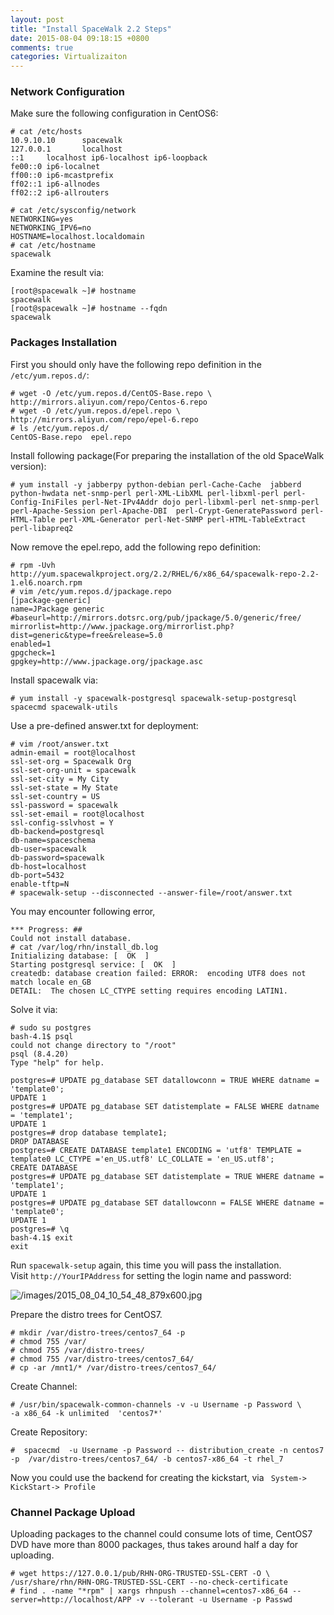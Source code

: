 ```yaml
---
layout: post
title: "Install SpaceWalk 2.2 Steps"
date: 2015-08-04 09:18:15 +0800
comments: true
categories: Virtualizaiton
---
```

### Network Configuration
Make sure the following configuration in CentOS6:    

```
# cat /etc/hosts
10.9.10.10      spacewalk
127.0.0.1       localhost
::1     localhost ip6-localhost ip6-loopback
fe00::0 ip6-localnet
ff00::0 ip6-mcastprefix
ff02::1 ip6-allnodes
ff02::2 ip6-allrouters

# cat /etc/sysconfig/network
NETWORKING=yes
NETWORKING_IPV6=no
HOSTNAME=localhost.localdomain
# cat /etc/hostname
spacewalk
```
Examine the result via:   

```
[root@spacewalk ~]# hostname
spacewalk
[root@spacewalk ~]# hostname --fqdn
spacewalk
```

### Packages Installation
First you should only have the following repo definition in the `/etc/yum.repos.d/`:    

```
# wget -O /etc/yum.repos.d/CentOS-Base.repo \
http://mirrors.aliyun.com/repo/Centos-6.repo 
# wget -O /etc/yum.repos.d/epel.repo \ 
http://mirrors.aliyun.com/repo/epel-6.repo
# ls /etc/yum.repos.d/
CentOS-Base.repo  epel.repo
```
Install following package(For preparing the installation of the old SpaceWalk version):     

```
# yum install -y jabberpy python-debian perl-Cache-Cache  jabberd python-hwdata net-snmp-perl perl-XML-LibXML perl-libxml-perl perl-Config-IniFiles perl-Net-IPv4Addr dojo perl-libxml-perl net-snmp-perl perl-Apache-Session perl-Apache-DBI  perl-Crypt-GeneratePassword perl-HTML-Table perl-XML-Generator perl-Net-SNMP perl-HTML-TableExtract perl-libapreq2
```

Now remove the epel.repo, add the following repo definition:    

```
# rpm -Uvh http://yum.spacewalkproject.org/2.2/RHEL/6/x86_64/spacewalk-repo-2.2-1.el6.noarch.rpm
# vim /etc/yum.repos.d/jpackage.repo
[jpackage-generic]
name=JPackage generic
#baseurl=http://mirrors.dotsrc.org/pub/jpackage/5.0/generic/free/
mirrorlist=http://www.jpackage.org/mirrorlist.php?dist=generic&type=free&release=5.0
enabled=1
gpgcheck=1
gpgkey=http://www.jpackage.org/jpackage.asc
```
Install spacewalk via:    

```
# yum install -y spacewalk-postgresql spacewalk-setup-postgresql spacecmd spacewalk-utils 
```
Use a pre-defined answer.txt for deployment:    

```
# vim /root/answer.txt
admin-email = root@localhost
ssl-set-org = Spacewalk Org
ssl-set-org-unit = spacewalk
ssl-set-city = My City
ssl-set-state = My State
ssl-set-country = US
ssl-password = spacewalk
ssl-set-email = root@localhost
ssl-config-sslvhost = Y
db-backend=postgresql
db-name=spaceschema
db-user=spacewalk
db-password=spacewalk
db-host=localhost
db-port=5432
enable-tftp=N
# spacewalk-setup --disconnected --answer-file=/root/answer.txt
```
You may encounter following error,     

```
*** Progress: ##
Could not install database.
# cat /var/log/rhn/install_db.log 
Initializing database: [  OK  ]
Starting postgresql service: [  OK  ]
createdb: database creation failed: ERROR:  encoding UTF8 does not match locale en_GB
DETAIL:  The chosen LC_CTYPE setting requires encoding LATIN1.
```
Solve it via:    

```
# sudo su postgres
bash-4.1$ psql
could not change directory to "/root"
psql (8.4.20)
Type "help" for help.

postgres=# UPDATE pg_database SET datallowconn = TRUE WHERE datname = 'template0';
UPDATE 1
postgres=# UPDATE pg_database SET datistemplate = FALSE WHERE datname = 'template1';
UPDATE 1
postgres=# drop database template1;
DROP DATABASE
postgres=# CREATE DATABASE template1 ENCODING = 'utf8' TEMPLATE = template0 LC_CTYPE ='en_US.utf8' LC_COLLATE = 'en_US.utf8';
CREATE DATABASE
postgres=# UPDATE pg_database SET datistemplate = TRUE WHERE datname = 'template1';
UPDATE 1
postgres=# UPDATE pg_database SET datallowconn = FALSE WHERE datname = 'template0';
UPDATE 1
postgres=# \q
bash-4.1$ exit
exit
```
Run `spacewalk-setup` again, this time you will pass the installation.      
Visit `http://YourIPAddress` for setting the login name and password:     

![/images/2015_08_04_10_54_48_879x600.jpg](/images/2015_08_04_10_54_48_879x600.jpg)   

Prepare the distro trees for CentOS7.    

```
# mkdir /var/distro-trees/centos7_64 -p
# chmod 755 /var/
# chmod 755 /var/distro-trees/
# chmod 755 /var/distro-trees/centos7_64/
# cp -ar /mnt1/* /var/distro-trees/centos7_64/
```

Create Channel:    

```
# /usr/bin/spacewalk-common-channels -v -u Username -p Password \ 
-a x86_64 -k unlimited  'centos7*'
```
Create Repository:    

```
#  spacecmd  -u Username -p Password -- distribution_create -n centos7 -p  /var/distro-trees/centos7_64/ -b centos7-x86_64 -t rhel_7
```
Now you could use the backend for creating the kickstart, via ` System-> KickStart-> Profile`     

### Channel Package Upload
Uploading packages to the channel could consume lots of time, CentOS7 DVD have more
than 8000 packages, thus takes around half a day for uploading.   

```
# wget https://127.0.0.1/pub/RHN-ORG-TRUSTED-SSL-CERT -O \
/usr/share/rhn/RHN-ORG-TRUSTED-SSL-CERT --no-check-certificate 
# find . -name "*rpm" | xargs rhnpush --channel=centos7-x86_64 --server=http://localhost/APP -v --tolerant -u Username -p Passwd
```


